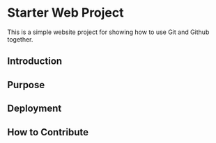 # Starter Web Project

This is a simple website project for showing how to use Git and Github together.

##  Introduction

## Purpose


## Deployment


## How to Contribute

